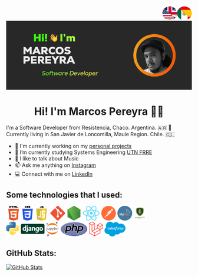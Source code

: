 <div align="center">
  <a href="https://github.com/MarkeZito3/MarkeZito3/blob/master/README-es.md">
    <img align="right" alt="GIF" src="./assets/spanish-btn.png" width="40" height="40" />
  </a>
  <a href="https://github.com/MarkeZito3/MarkeZito3/blob/master/README.md">
    <img align="right" alt="GIF" src="./assets/english-btn.png" width="40" height="40" />
  </a>
  <img  src="./assets/banner of me.png">
</div>

<!-- day version -->
<!-- <div align="center"><img src="./assets/banner of me_ bg-white.png"></div> -->

<h1 align="center">
  Hi! I'm Marcos Pereyra 🦊👋
</h1>

I'm a Software Developer from Resistencia, Chaco. Argentina. 🇦🇷 🧉
Currently living in San Javier de Loncomilla, Maule Region. Chile. 🇨🇱

- 🏢  I'm currently working on my [personal projects](https://github.com/MarkeZito3?tab=repositories)
- 🌱  I’m currently studying Systems Engineering [UTN FRRE](https://www.frre.utn.edu.ar/)
- 💬  I like to talk about Music
- 📫  Ask me anything on [Instagram](https://www.instagram.com/markezito133/)
- 💻  Connect with me on [LinkedIn](https://www.linkedin.com/in/markezito3)

## Some technologies that I used:

<code><img name="HTML" height="40" src="./assets/technologies/HTML5.png"></code>
<code><img name="CSS" height="40" src="./assets/technologies/CSS3.png"></code>
<code><img name="JS" height="40" src="./assets/technologies/JS.png"></code>
<code><img name="Git" height="40" src="./assets/technologies/GIT.png"></code>
<code><img name="NodeJS" height="40" src="./assets/technologies/NODE.png"></code>
<code><img name="ReactJS" height="40" src="./assets/technologies/react.png"></code>
<code><img name="Postman" height="40" src="./assets/technologies/Postman.png"></code>
<code><img name="SQL" height="40" src="./assets/technologies/MySQL.png"></code>
<code><img name="MongoDB" height="40" src="./assets/technologies/mongodb.png"></code>
</br>
<code><img name="Python" height="40" src="./assets/technologies/Python.png"></code>
<code><img name="Django" height="40" src="./assets/technologies/Django-Logo.png"></code>
<code><img name="Jupyter" height="40" src="./assets/technologies/Jupyter.png"></code>
<code><img name="PHP" height="40" src="./assets/technologies/PHP.png"></code>
<code><img name="Laravel" height="40" src="./assets/technologies/Laravel.png"></code>
<code><img name="Salesforce" height="40" src="./assets/technologies/Salesforce.png"></code>

## GitHub Stats:
<div>

  <!-- https://github-readme-stats.vercel.app/api?username=MarkeZito3&theme=gruvbox&show_icons=true -->
  [![GitHub Stats](https://github-readme-stats.vercel.app/api?username=MarkeZito3&show_icons=true)](https://github.com/anuraghazra/github-readme-stats)

</div>
